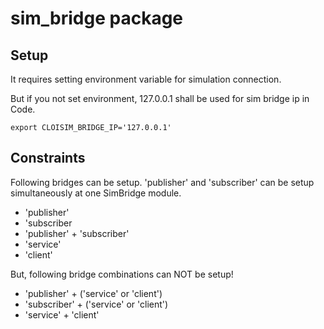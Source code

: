 # sim_bridge package

## Setup

It requires setting environment variable for simulation connection.

But if you not set environment, 127.0.0.1 shall be used for sim bridge ip in Code.

```shell
export CLOISIM_BRIDGE_IP='127.0.0.1'
```

## Constraints

Following bridges can be setup.
'publisher' and 'subscriber' can be setup simultaneously at one SimBridge module.

- 'publisher'
- 'subscriber
- 'publisher' + 'subscriber'
- 'service'
- 'client'

But, following bridge combinations can NOT be setup!

- 'publisher' + ('service' or 'client')
- 'subscriber' + ('service' or 'client')
- 'service' + 'client'
